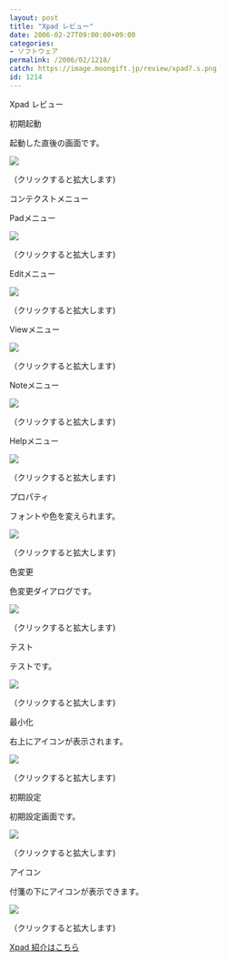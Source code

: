 ```yaml
---
layout: post
title: "Xpad レビュー"
date: 2006-02-27T09:00:00+09:00
categories:
- ソフトウェア
permalink: /2006/02/1218/
catch: https://image.moongift.jp/review/xpad7.s.png
id: 1214
---
```

Xpad レビュー  
<!--more-->

初期起動

  

起動した直後の画面です。

  

[![](https://image.moongift.jp/review/xpad1.s.png)](https://image.moongift.jp/review/xpad1.png)  
  
（クリックすると拡大します)

  

コンテクストメニュー

  

Padメニュー

  

[![](https://image.moongift.jp/review/xpad2.s.png)](https://image.moongift.jp/review/xpad2.png)  
  
（クリックすると拡大します)

  

Editメニュー

  

[![](https://image.moongift.jp/review/xpad3.s.png)](https://image.moongift.jp/review/xpad3.png)  
  
（クリックすると拡大します)

  

Viewメニュー

  

[![](https://image.moongift.jp/review/xpad4.s.png)](https://image.moongift.jp/review/xpad4.png)  
  
（クリックすると拡大します)

  

Noteメニュー

  

[![](https://image.moongift.jp/review/xpad5.s.png)](https://image.moongift.jp/review/xpad5.png)  
  
（クリックすると拡大します)

  

Helpメニュー

  

[![](https://image.moongift.jp/review/xpad6.s.png)](https://image.moongift.jp/review/xpad6.png)  
  
（クリックすると拡大します)

  

プロパティ

  

フォントや色を変えられます。

  

[![](https://image.moongift.jp/review/xpad7.s.png)](https://image.moongift.jp/review/xpad7.png)  
  
（クリックすると拡大します)

  

色変更

  

色変更ダイアログです。

  

[![](https://image.moongift.jp/review/xpad8.s.png)](https://image.moongift.jp/review/xpad8.png)  
  
（クリックすると拡大します)

  

テスト

  

テストです。

  

[![](https://image.moongift.jp/review/xpad9.s.png)](https://image.moongift.jp/review/xpad9.png)  
  
（クリックすると拡大します)

  

最小化

  

右上にアイコンが表示されます。

  

[![](https://image.moongift.jp/review/xpad10.s.png)](https://image.moongift.jp/review/xpad10.png)  
  
（クリックすると拡大します)

  

初期設定

  

初期設定画面です。

  

[![](https://image.moongift.jp/review/xpad11.s.png)](https://image.moongift.jp/review/xpad11.png)  
  
（クリックすると拡大します)

  

アイコン

  

付箋の下にアイコンが表示できます。

  

[![](https://image.moongift.jp/review2/xpad.s.png)](https://image.moongift.jp/review2/xpad.png)  
  
（クリックすると拡大します)

  

[Xpad 紹介はこちら](http://oss.moongift.jp/intro/i-1205.html)


